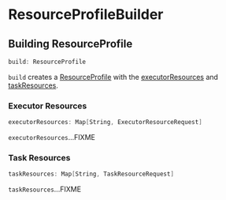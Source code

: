 # ResourceProfileBuilder

## <span id="build"> Building ResourceProfile

```scala
build: ResourceProfile
```

`build` creates a [ResourceProfile](ResourceProfile.md) with the [executorResources](#executorResources) and [taskResources](#taskResources).

### <span id="executorResources"> Executor Resources

```scala
executorResources: Map[String, ExecutorResourceRequest]
```

`executorResources`...FIXME

### <span id="taskResources"> Task Resources

```scala
taskResources: Map[String, TaskResourceRequest]
```

`taskResources`...FIXME
